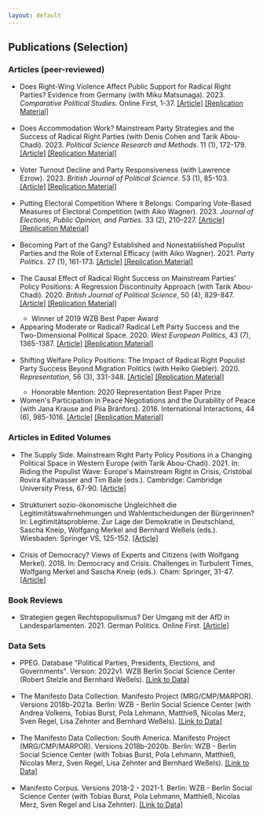 ```yaml
---
layout: default
---
```


<h2 id="publs">Publications (Selection)</h2>

<h3 id="publs">Articles (peer-reviewed)</h3>
<ul>
    <li> Does Right-Wing Violence Affect Public Support for Radical Right Parties? Evidence from Germany (with Miku Matsunaga). 2023. <i>Comparative Political Studies</i>. Online First, 1-37. <a href="https://doi.org/10.1177/00104140231169021" target="_blank" rel="noopener noreferrer">[Article]</a> <a href="https://dataverse.harvard.edu/dataset.xhtml?persistentId=doi:10.7910/DVN/V2WGQV" target="_blank" rel="noopener noreferrer">[Replication Material]</a> </li>
    <br>    
    <li> Does Accommodation Work? Mainstream Party Strategies and the Success of Radical Right Parties (with Denis Cohen and Tarik Abou-Chadi). 2023. <i>Political Science Research and Methods</i>. 11 (1), 172-179. <a href="https://doi.org/10.1017/psrm.2022.8" target="_blank" rel="noopener noreferrer">[Article]</a> <a href="https://dataverse.harvard.edu/dataset.xhtml?persistentId=doi:10.7910/DVN/GBWB8I" target="_blank" rel="noopener noreferrer">[Replication Material]</a> </li>
    <br>    
    <li>Voter Turnout Decline and Party Responsiveness (with Lawrence Ezrow). 2023. <i>British Journal of Political Science</i>. 53 (1), 85-103. <a href="https://doi.org/10.1017/S0007123421000673" target="_blank" rel="noopener noreferrer">[Article]</a> <a href="https://doi.org/10.7910/DVN/PQ63DN" target="_blank" rel="noopener noreferrer">[Replication Material]</a> </li><br>
    <li>Putting Electoral Competition Where it Belongs: Comparing Vote-Based Measures of Electoral Competition (with Aiko Wagner). 2023. <i>Journal of Elections, Public Opinion, and Parties</i>. 33 (2), 210–227. <a href="https://doi.org/10.1080/17457289.2020.1866584" target="_blank" rel="noopener noreferrer">[Article]</a> <a href="https://doi.org/10.7910/DVN/1LYGLD" target="_blank" rel="noopener noreferrer">[Replication Material]</a> </li><br>
    <li>Becoming Part of the Gang? Established and Nonestablished Populist Parties and the Role of External Efficacy (with Aiko Wagner). 2021. <i>Party Politics</i>. 27 (1), 161-173. <a href="https://doi.org/10.1177/1354068819839210" target="_blank" rel="noopener noreferrer">[Article]</a> <a href="https://github.com/krausewe/bpg" target="_blank" rel="noopener noreferrer">[Replication Material]</a> </li><br>
    <li>The Causal Effect of Radical Right Success on Mainstream Parties’ Policy Positions: A Regression Discontinuity Approach (with Tarik Abou-Chadi). 2020. <i>British Journal of Political Science</i>, 50 (4), 829-847.  <a href="https://doi.org/10.1017/S0007123418000029" target="_blank" rel="noopener noreferrer">[Article]</a> <a href="https://doi.org/10.7910/DVN/KYSD5S" target="_blank" rel="noopener noreferrer">[Replication Material]</a> </li>
        <ul>
            <li>Winner of 2019 WZB Best Paper Award</li>
        </ul>
    <li>Appearing Moderate or Radical? Radical Left Party Success and the Two-Dimensional Political Space. 2020. <i>West European Politics</i>, 43 (7), 1365-1387. <a href="https://doi.org/10.1080/01402382.2019.1672019" target="_blank" rel="noopener noreferrer">[Article]</a> <a href="https://doi.org/10.7910/DVN/XZEI7M" target="_blank" rel="noopener noreferrer">[Replication Material]</a> </li><br>
    <li>Shifting Welfare Policy Positions: The Impact of Radical Right Populist Party Success Beyond Migration Politics (with Heiko Giebler). 2020. <i>Representation</i>, 56 (3), 331-348. <a href="https://doi.org/10.1080/00344893.2019.1661871" target="_blank" rel="noopener noreferrer">[Article]</a> <a href="https://doi.org/10.7910/DVN/KUNWOP" target="_blank" rel="noopener noreferrer">[Replication Material]</a> 
    </li>
        <ul>
            <li>Honorable Mention: 2020 Representation Best Paper Prize</li>
        </ul>
    <li>Women's Participation in Peace Negotiations and the Durability of Peace (with Jana Krause and Piia Bränfors). 2018. International Interactions, 44 (6), 985-1016. <a href="https://doi.org/10.1080/03050629.2018.1492386" target="_blank" rel="noopener noreferrer">[Article]</a> <a href="https://doi.org/10.7910/DVN/LNMEXL" target="_blank" rel="noopener noreferrer">[Replication Material]</a> </li>        
</ul>
        
<h3 id="publs">Articles in Edited Volumes</h3>
<ul>
    <li>The Supply Side. Mainstream Right Party Policy Positions in a Changing Political Space in Western Europe (with Tarik Abou-Chadi). 2021. In: Riding the Populist Wave: Europe's Mainstream Right in Crisis, Cristóbal Rovira Kaltwasser and Tim Bale (eds.). Cambridge: Cambridge University Press, 67-90. <a href="https://doi.org/10.1017/9781009006866.004" target="_blank" rel="noopener noreferrer">[Article]</a></li><br>
    <li>Strukturiert sozio-ökonomische Ungleichheit die Legitimitätswahrnehmungen und Wahlentscheidungen der Bürgerinnen? In: Legitimitätsprobleme. Zur Lage der Demokratie in Deutschland, Sascha Kneip, Wolfgang Merkel and Bernhard Weßels (eds.). Wiesbaden: Springer VS, 125-152. <a href="https://link.springer.com/chapter/10.1007/978-3-658-29558-5_6" target="_blank" rel="noopener noreferrer">[Article]</a></li><br>
    <li>Crisis of Democracy? Views of Experts and Citizens (with Wolfgang Merkel). 2018. In: Democracy and Crisis. Challenges in Turbulent Times, Wolfgang Merkel and Sascha Kneip (eds.). Cham: Springer, 31-47. <a href="https://doi.org/10.1007/978-3-319-72559-8_2" target="_blank" rel="noopener noreferrer">[Article]</a></li>
</ul>
        
<h3 id="publs">Book Reviews</h3>
<ul>
    <li>Strategien gegen Rechtspopulismus? Der Umgang mit der AfD in Landesparlamenten. 2021. German Politics. Online First. <a href="https://doi.org/10.1080/09644008.2021.1911073" target="_blank" rel="noopener noreferrer">[Article]</a></li>
</ul>

<h3 id="publs">Data Sets</h3>
<ul>
    <li>PPEG. Database "Political Parties, Presidents, Elections, and Governments". Version: 2022v1. WZB Berlin Social Science Center (Robert Stelzle and Bernhard Weßels). <a href="https://ppeg.wzb.eu/" target="_blank" rel="noopener noreferrer">[Link to Data]</a></li><br>
    <li>The Manifesto Data Collection. Manifesto Project (MRG/CMP/MARPOR). Versions 2018b-2021a. Berlin: WZB - Berlin Social Science Center (with Andrea Volkens, Tobias Burst, Pola Lehmann, Matthieß, Nicolas Merz, Sven Regel, Lisa Zehnter and Bernhard Weßels). <a href="https://doi.org/10.25522/manifesto.mpds.2021a" target="_blank" rel="noopener noreferrer">[Link to Data]</a></li><br>
    <li>The Manifesto Data Collection: South America. Manifesto Project (MRG/CMP/MARPOR). Versions 2018b-2020b. Berlin: WZB - Berlin Social Science Center (with Tobias Burst, Pola Lehmann, Matthieß, Nicolas Merz, Sven Regel, Lisa Zehnter and Bernhard Weßels). <a href="https://doi.org/10.25522/manifesto.mpdssa.2020b" target="_blank" rel="noopener noreferrer">[Link to Data]</a></li><br>
    <li>Manifesto Corpus. Versions 2018-2 - 2021-1. Berlin: WZB - Berlin Social Science Center (with Tobias Burst, Pola Lehmann,  Matthieß, Nicolas Merz, Sven Regel and Lisa Zehnter). <a href="https://manifesto-project.wzb.eu/information/documents/corpus" target="_blank" rel="noopener noreferrer">[Link to Data]</a></li>
</ul>